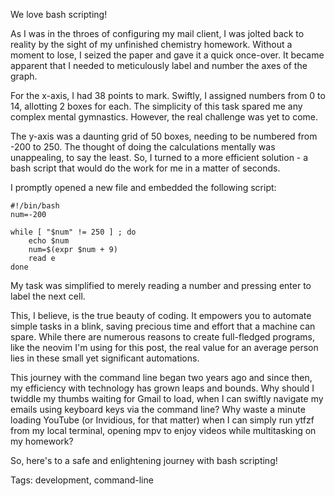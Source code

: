 We love bash scripting!

As I was in the throes of configuring my mail client, I was jolted back to reality by the sight of my unfinished chemistry homework. Without a moment to lose, I seized the paper and gave it a quick once-over. It became apparent that I needed to meticulously label and number the axes of the graph.

For the x-axis, I had 38 points to mark. Swiftly, I assigned numbers from 0 to 14, allotting 2 boxes for each. The simplicity of this task spared me any complex mental gymnastics. However, the real challenge was yet to come.

The y-axis was a daunting grid of 50 boxes, needing to be numbered from -200 to 250. The thought of doing the calculations mentally was unappealing, to say the least. So, I turned to a more efficient solution - a bash script that would do the work for me in a matter of seconds.

I promptly opened a new file and embedded the following script:

    #!/bin/bash
    num=-200

    while [ "$num" != 250 ] ; do
        echo $num
        num=$(expr $num + 9)
        read e
    done


My task was simplified to merely reading a number and pressing enter to label the next cell.

This, I believe, is the true beauty of coding. It empowers you to automate simple tasks in a blink, saving precious time and effort that a machine can spare. While there are numerous reasons to create full-fledged programs, like the neovim I'm using for this post, the real value for an average person lies in these small yet significant automations.

This journey with the command line began two years ago and since then, my efficiency with technology has grown leaps and bounds. Why should I twiddle my thumbs waiting for Gmail to load, when I can swiftly navigate my emails using keyboard keys via the command line? Why waste a minute loading YouTube (or Invidious, for that matter) when I can simply run ytfzf from my local terminal, opening mpv to enjoy videos while multitasking on my homework?

So, here's to a safe and enlightening journey with bash scripting!

Tags: development, command-line
